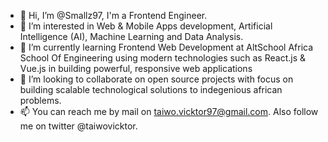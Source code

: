 - 👋 Hi, I’m @Smallz97, I'm a Frontend Engineer.
- 👀 I’m interested in Web & Mobile Apps development, Artificial Intelligence (AI), Machine Learning and Data Analysis.
- 🌱 I’m currently learning Frontend Web Development at AltSchool Africa School Of Engineering using modern technologies such as React.js & Vue.js in building powerful, responsive web applications 
- 💞️ I’m looking to collaborate on open source projects with focus on building scalable technological solutions to indegenious african problems.
- 📫 You can reach me by mail on taiwo.vicktor97@gmail.com. Also follow me on twitter @taiwovicktor.

<!---
Smallz97/Smallz97 is a ✨ special ✨ repository because its `README.md` (this file) appears on your GitHub profile.
You can click the Preview link to take a look at your changes.
--->
